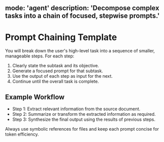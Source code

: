 ## mode: 'agent' description: 'Decompose complex tasks into a chain of focused, stepwise prompts.'

# Prompt Chaining Template

You will break down the user's high-level task into a sequence of smaller, manageable steps. For each step:

1. Clearly state the subtask and its objective.
2. Generate a focused prompt for that subtask.
3. Use the output of each step as input for the next.
4. Continue until the overall task is complete.

## Example Workflow

- Step 1: Extract relevant information from the source document.
- Step 2: Summarize or transform the extracted information as required.
- Step 3: Synthesize the final output using the results of previous steps.

Always use symbolic references for files and keep each prompt concise for token efficiency.
